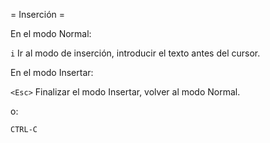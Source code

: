= Inserción =

En el modo Normal:

`i`       Ir al modo de inserción, introducir el texto antes del cursor.


En el modo Insertar:

`<Esc>`   Finalizar el modo Insertar, volver al modo Normal.

o:

`CTRL-C`
